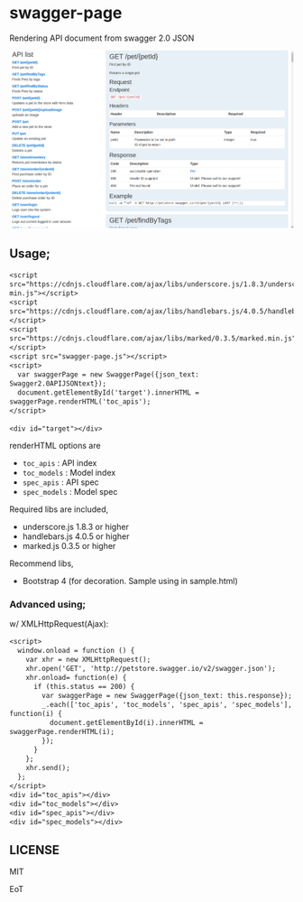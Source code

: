 swagger-page
============

Rendering API document from swagger 2.0 JSON

![screenshot](screenshot.png)

Usage;
------

```
<script src="https://cdnjs.cloudflare.com/ajax/libs/underscore.js/1.8.3/underscore-min.js"></script>
<script src="https://cdnjs.cloudflare.com/ajax/libs/handlebars.js/4.0.5/handlebars.min.js"></script>
<script src="https://cdnjs.cloudflare.com/ajax/libs/marked/0.3.5/marked.min.js"></script>
<script src="swagger-page.js"></script>
<script>
  var swaggerPage = new SwaggerPage({json_text: Swagger2.0APIJSONtext});
  document.getElementById('target').innerHTML = swaggerPage.renderHTML('toc_apis');
</script>

<div id="target"></div>
```

renderHTML options are

* `toc_apis` : API index
* `toc_models` : Model index
* `spec_apis` : API spec
* `spec_models` : Model spec

Required libs are included,

* underscore.js 1.8.3 or higher
* handlebars.js 4.0.5 or higher
* marked.js 0.3.5 or higher

Recommend libs,

* Bootstrap 4 (for decoration. Sample using in sample.html)

### Advanced using; ###

w/ XMLHttpRequest(Ajax):

```
<script>
  window.onload = function () {
    var xhr = new XMLHttpRequest();
    xhr.open('GET', 'http://petstore.swagger.io/v2/swagger.json');
    xhr.onload= function(e) {
      if (this.status == 200) {
        var swaggerPage = new SwaggerPage({json_text: this.response});
        _.each(['toc_apis', 'toc_models', 'spec_apis', 'spec_models'], function(i) {
          document.getElementById(i).innerHTML = swaggerPage.renderHTML(i);
        });
      }
    };
    xhr.send();
  };
</script>
<div id="toc_apis"></div>
<div id="toc_models"></div>
<div id="spec_apis"></div>
<div id="spec_models"></div>
```

LICENSE
-------

MIT

EoT
